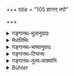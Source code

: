 +++
title = "105 ज्ञानन् तपो"

+++

<details><summary>गङ्गानथ-मूलानुवादः</summary>

Wisdom, austerity, fire, food, clay, mind, water, smearing, wind, action, the sun and time are means of purification for corporeal beings.—(104).
</details>

<details><summary>मेधातिथिः</summary>

**ज्ञाना**दीनि कालशुद्धेः दृष्टान्ततयोपादीयन्ते । तथैतानि स्वविषये शुद्धिकारणानि । एवं कालो ऽपि नात्रातिशङ्कितव्यः । एतेषां यस्य यत्र शुद्धिहेतुत्वं तद् इहैव प्रकरणे तेषां वक्ष्यते । अन्येषां तत्र तत्र देशे ।

- तत्र **ज्ञानम्** आध्यात्मिकं सांख्ययोगोपदिष्टम् । तेन हि अविद्यावासनापासनेन रागादिक्षये निर्दोषज्ञानम् उपैति । वक्ष्यति च "बुद्धिर् ज्ञानेन शुध्यति" इति (म्ध् ५.१०८) । **तपः** कृच्छ्रचान्द्रायणादि । तत् पातकोपपातकानां शुद्धिहेतुः । **अग्निर्** मृन्मयादिषु "पुनः पाकेन" (म्ध् ५.१२१) इति । **आहारः** पवित्राणां पयोमूलानाम् । सो ऽपि तप इव शोधयति । मृद्वारिणां शुद्धिहेतुता प्रसिद्धैव । **मनसो** वक्ष्यते "मनः सत्येन" इति (म्ध् ५.१०८) । **उपाञ्जनं** मठादेः सुधागोमयादिना संमार्जनानुलेपने । **वायुश्** चण्डालादिस्पृष्टे तृणकाष्ठादौ रथापतिते । **कर्माणि** संध्योपासनादीनि । उक्तं च "पूर्वां संध्यां जपंस् तिष्ठेन् नैशम् एनो व्यपोहति" इति (म्ध् २.१०२) । एतच् च द्वितीये व्याख्यातम् । 

- सत्य् अपि तपसः कर्मत्वे प्राधान्यख्यापनार्थं पृथग् उपदेशः । प्रायेण च शास्त्रे भेदेनैव कर्मणस् तपो निर्दिश्यते "कर्मनिष्ठास् तपोनिष्ठाः" इति (य्ध् १.२१९) ॥ ५.१०४ ॥
</details>

<details><summary>गङ्गानथ-भाष्यानुवादः</summary>

‘*Wisdom*’ and the rest are mentioned only by way of illustrating the
purification by lapse of time; the sense being—‘just as these are the
means of purification within their own spheres, so is *Time* also, and
the efficacy of this latter should not be doubted.’

Of the several things mentioned here, what is efficatious under what
circumstances shall be explained in the present context itself; and the
efficacy of other things shall be described in particular places.

‘*Wisdom*’—spiritual knowledge; such as is taught by the *Sāṅkhya-Yoga*.
This serves to set aside Ignorance, and removes attachment and other
impediments, whereupon wisdom becomes free from all defects. This is
what is going to be described under 108, where it is said—‘Intellect
becomes purified by wisdom.’

‘*Austerity*;’—the *Kṛcchra*, the *Cāndrāyaṇa* and the rest. This serves
to remove the taint of major and minor sins.

‘*Fire*’—is the means of purification of earthen-ware vessels and such
other things as have been mentioned as being ‘purified by
re-baking’(121).

‘*Food*;’—*i.e*., the eating of such pure things as milk and roots.

This also serves to purify in the same manner as Austerity.

The fact of ‘*clay*’ and ‘*water*’ being the means of purification is
well-known, That of the ‘*mind*’ is going to be described under 108.

‘*Smearing*;’—*i.e*., cleaning and whitewashing with such things as
cowdung, lime and the like.

‘*Wind*’— purifies pieces of grass and wood lying on the roads, which
happen to be touched by the *cāṇḍāla* and such others.

‘*Actions*;’—e. g., the saying of Twilight Prayers and such other rites.
It has been declared under 2.102 that ‘one should stand saying the
morning prayers, thus he removes the sin committed, during the
night’;—what this means we have explained under Discourse II.

Though ‘Austerity’ also is an ‘action’, it has been mentioned separately
for the purpose of emphasising its importance. In fact, in the
srciptures ‘Austerity’ is generally mentioned separately; *e.g*. in
Yājñavalkya, Ācāra 221—‘*Karmaniṣṭhāstaponiṣṭhāḥ*’—(104)
</details>

<details><summary>गङ्गानथ-टिप्पन्यः</summary>

(Verse 105 of others.)

This verse is quoted in *Hemādri* (Śrāddha, p. 792);—in
*Smṛtisāroddhāra* (p. 249);—and in *Nṛsiṃhaprasāda* (Śrāddha, p. 16b).
</details>

<details><summary>गङ्गानथ-तुल्य-वाक्यानि</summary>

*Viṣṇu* (22.88).—(Same as Manu.)

*Baudhāyana* (1.5.52).—‘Time, fire, purity of mind, water and the like,
smearing with cow-dung, and ignorance (of defilement) are declared to be
the sixfold means of purification for created beings.’

*Yājñavalkya* (l.194).—‘Roads are purified by the rays of the moon and
the sun and by the wind.’

Do. (3.30-33).—‘Time, fire, acts, clay, wind, mind, knowledge,
austerity, water, repentance, fasting—all these are causes of
purification. For those who do what should not he done, charity is the
means of purification; the river is purified by its current; of things
requiring purification, it is brought about by clay and water; for the
twice-born, renunciation is the purifier; for Vedic scholars,
austerities; for the learned, tolerance; for the body, water; for those
who have sinned secretly, the repeating of mantras; for the mind, truth;
for all living beings, penance and learning; for the intellect,
knowledge; for the Conscious Being, the best purification consists in
the knowledge of God.’
</details>

<details><summary>Bühler</summary>

105	The knowledge (of Brahman) austerities, fire, (holy) food, earth, (restraint of) the internal organ, water, smearing (with cowdung), the wind, sacred rites, the sun, and time are the purifiers of corporeal (beings).
</details>
